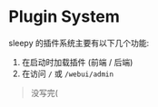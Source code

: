 # Plugin System

sleepy 的插件系统主要有以下几个功能:

1. 在启动时加载插件 (前端 / 后端)
2. 在访问 `/` 或 `/webui/admin`

> 没写完(

<!-- # plugin temp doc

## events

`status_updated`, old_static, new_status
`device_updated`, device_id, device
`device_removed`, device_id, device
`device_cleared`, devices[device]
`private_mode_changed`, old_mode, new_mode
`data_saved`, data
`app_started`

## modifies

- plugin route return:
  - dict / list: to json (format_dict)
  - str: to html
  - others: to str

## add functions -->
